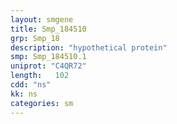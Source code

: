 ```yaml
---
layout: smgene
title: Smp_184510
grp: Smp_18
description: "hypothetical protein"
smp: Smp_184510.1
uniprot: "C4QR72"
length:   102
cdd: "ns"
kk: ns
categories: sm
---
```

